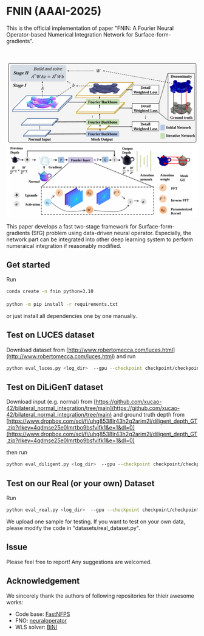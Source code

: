 

# FNIN (AAAI-2025)

This is the official implementation of paper "FNIN: A Fourier Neural Operator-based Numerical Integration Network for Surface-form-gradients". 


<br />

<p align="center">
  <a href="https://github.com/nailwatts/FNIN/">
    <img src="images/framework.png" alt="framework">
  </a><br />

  

  <a href="https://github.com/nailwatts/FNIN/">
    <img src="images/forward.png" alt="forward">
  </a>
</p>


This paper develops a fast two-stage framework for Surface-form-gradients (SfG) problem using data-driven neural operator. Especially, the network part can be integrated into other deep learning system to perform numeraical integration if reasonably modified.
 

## Get started

Run
```sh
conda create -n fnin python=3.10

python -m pip install -r requirements.txt
```
or just install all dependencies one by one manually.

## Test on LUCES dataset

Download dataset from [http://www.robertomecca.com/luces.html](http://www.robertomecca.com/luces.html) and run

```sh
python eval_luces.py <log_dir>  --gpu --checkpoint checkpoint/checkpoint.pth --luces_dataset_root <path_to_luces>
```

## Test on DiLiGenT dataset

Download input (e.g. normal) from [https://github.com/xucao-42/bilateral_normal_integration/tree/main](https://github.com/xucao-42/bilateral_normal_integration/tree/main) and ground truth depth from [https://www.dropbox.com/scl/fi/uhg8538lr43h2g2arim2l/diligent_depth_GT.zip?rlkey=4qdmse25e0lmrtbo9bsfvifk1&e=1&dl=0](https://www.dropbox.com/scl/fi/uhg8538lr43h2g2arim2l/diligent_depth_GT.zip?rlkey=4qdmse25e0lmrtbo9bsfvifk1&e=1&dl=0) 

then run

```sh
python eval_diligent.py <log_dir>  --gpu --checkpoint checkpoint/checkpoint.pth --diligent_dataset_root <path_to_diligent>
```

## Test on our Real (or your own) Dataset

Run
```sh
python eval_real.py <log_dir>  --gpu --checkpoint checkpoint/checkpoint.pth --real_dataset_root <path_to_real>
```
We upload one sample for testing. If you want to test on your own data, please modify the code in "datasets/real_dataset.py".


## Issue

Please feel free to report! Any suggestions are welcomed.

## Acknowledgement

We sincerely thank the authors of following repositories for thieir awesome works:

- Code base: [FastNFPS](https://github.com/dlichy/FastNFPSCode)
- FNO: [neuraloperator](https://github.com/neuraloperator/neuraloperator)
- WLS solver: [BiNI](https://github.com/xucao-42/bilateral_normal_integration)

